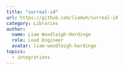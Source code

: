 ```yaml
---
title: "surreal-id"
url: https://github.com/liamwh/surreal-id
category: Libraries
author:
  name: Liam Woodleigh-Hardinge
  role: Lead Engineer
  avatar: liam-woodleigh-hardinge
topics:
  - integrations
---
```


